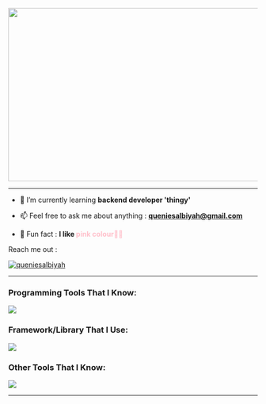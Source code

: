 <p align="center"> <img width="600" height="350" src="https://i.postimg.cc/RVHpB3t7/header.png"> </p>
<!-- <h1 align="center">Hello, I'm Fildzah Marissa (a.k.a Queniex) </h1>
<h3 align="center">An undergraduate Informatic Engineering || Backend Developer Enthusiast 👩🏻‍💻</h3> -->

<hr>

- 🌱 I’m currently learning **backend developer 'thingy'**

- 📫 Feel free to ask me about anything : **queniesalbiyah@gmail.com**

- 🐰 Fun fact : **I like <span style="color:pink;">pink colour🏳️‍⚧️</span>**

<p align="left">Reach me out : </p>
<p align="left"> <a href="https://twitter.com/queniesalbiyah" target="blank"><img src="https://img.shields.io/twitter/follow/queniesalbiyah?logo=twitter&style=for-the-badge" alt="queniesalbiyah" /></a> </p>

<hr>
<h3 align="left">Programming Tools That I Know:</h3>
<p align="left">
  <a href="https://skillicons.dev">
    <img src="https://skillicons.dev/icons?i=cpp,java,html,css,js,php,mysql," />
  </a>
</p>
  
<h3 align="left">Framework/Library That I Use:</h3>
<p align="left">
  <a href="https://skillicons.dev">
    <img src="https://skillicons.dev/icons?i=tailwind,bootstrap,laravel,vue" />
  </a>
</p>

<h3 align="left">Other Tools That I Know:</h3>
<p align="left">
  <a href="https://skillicons.dev">
    <img src="https://skillicons.dev/icons?i=github,ps,vscode,visualstudio" />
  </a>
</p>

<hr>

<!--<p align="center"><img src="https://github-readme-stats.vercel.app/api?username=queniex&show_icons=true&theme=synthwave" alt="queniex" /></p><>-->
